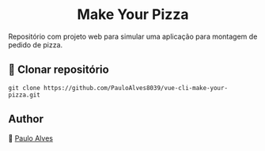 <h1 align="center">Make Your Pizza</h1>

Repositório com projeto web para simular uma aplicação para montagem de pedido de pizza.

## :floppy_disk: Clonar repositório

```git clone https://github.com/PauloAlves8039/vue-cli-make-your-pizza.git```

## Author

:boy: [Paulo Alves](https://github.com/PauloAlves8039)
